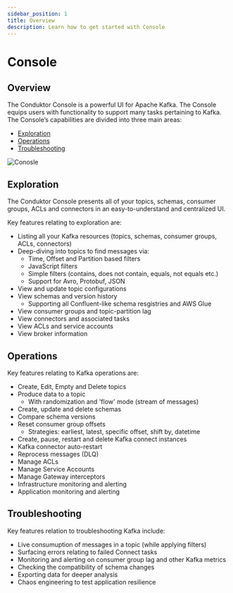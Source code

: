 ```yaml
---
sidebar_position: 1
title: Overview
description: Learn how to get started with Console
---
```


# Console

## Overview

The Conduktor Console is a powerful UI for Apache Kafka. The Console equips users with functionality to support many tasks pertaining to Kafka. The Console’s capabilities are divided into three main areas:
 - [Exploration](#exploration)
 - [Operations](#operations)
 - [Troubleshooting](#troubleshooting)

![Conosle](/img/console/console.webp)

## Exploration

The Conduktor Console presents all of your topics, schemas, consumer groups, ACLs and connectors in an easy-to-understand and centralized UI. 

Key features relating to exploration are:
 - Listing all your Kafka resources (topics, schemas, consumer groups, ACLs, connectors)
 - Deep-diving into topics to find messages via:
    - Time, Offset and Partition based filters
    - JavaScript filters
    - Simple filters (contains, does not contain, equals, not equals etc.)
    - Support for Avro, Protobuf, JSON
 - View and update topic configurations
 - View schemas and version history
    - Supporting all Confluent-like schema resgistries and AWS Glue
 - View consumer groups and topic-partition lag
 - View connectors and associated tasks
 - View ACLs and service accounts
 - View broker information

## Operations

Key features relating to Kafka operations are:
 - Create, Edit, Empty and Delete topics
 - Produce data to a topic
    - With randomization and 'flow' mode (stream of messages)
 - Create, update and delete schemas
 - Compare schema versions
 - Reset consumer group offsets
    - Strategies: earliest, latest, specific offset, shift by, datetime
 - Create, pause, restart and delete Kafka connect instances
 - Kafka connector auto-restart
 - Reprocess messages (DLQ)
 - Manage ACLs
 - Manage Service Accounts
 - Manage Gateway interceptors
 - Infrastructure monitoring and alerting
 - Application monitoring and alerting

## Troubleshooting

Key features relation to troubleshooting Kafka include:
 - Live consumuption of messages in a topic (while applying filters)
 - Surfacing errors relating to failed Connect tasks
 - Monitoring and alerting on consumer group lag and other Kafka metrics
 - Checking the compatibility of schema changes
 - Exporting data for deeper analysis
 - Chaos engineering to test application resilience

 

